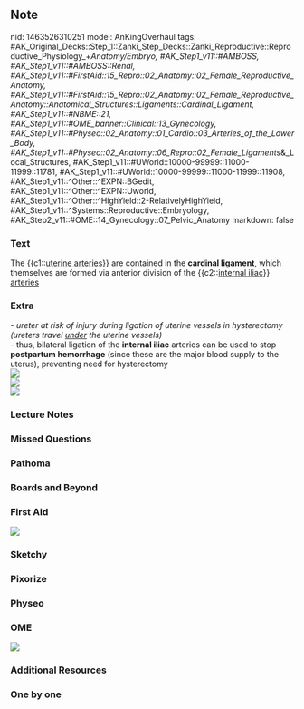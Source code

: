 ## Note
nid: 1463526310251
model: AnKingOverhaul
tags: #AK_Original_Decks::Step_1::Zanki_Step_Decks::Zanki_Reproductive::Reproductive_Physiology_+_Anatomy/Embryo, #AK_Step1_v11::#AMBOSS, #AK_Step1_v11::#AMBOSS::Renal, #AK_Step1_v11::#FirstAid::15_Repro::02_Anatomy::02_Female_Reproductive_Anatomy, #AK_Step1_v11::#FirstAid::15_Repro::02_Anatomy::02_Female_Reproductive_Anatomy::Anatomical_Structures::Ligaments::Cardinal_Ligament, #AK_Step1_v11::#NBME::21, #AK_Step1_v11::#OME_banner::Clinical::13_Gynecology, #AK_Step1_v11::#Physeo::02_Anatomy::01_Cardio::03_Arteries_of_the_Lower_Body, #AK_Step1_v11::#Physeo::02_Anatomy::06_Repro::02_Female_Ligaments_&_Local_Structures, #AK_Step1_v11::#UWorld::10000-99999::11000-11999::11781, #AK_Step1_v11::#UWorld::10000-99999::11000-11999::11908, #AK_Step1_v11::^Other::^EXPN::BGedit, #AK_Step1_v11::^Other::^EXPN::Uworld, #AK_Step1_v11::^Other::^HighYield::2-RelativelyHighYield, #AK_Step1_v11::^Systems::Reproductive::Embryology, #AK_Step2_v11::#OME::14_Gynecology::07_Pelvic_Anatomy
markdown: false

### Text
<div>
  <div>
    The {{c1::<u>uterine arteries</u>}} are contained in the
    <b>cardinal ligament</b>, which themselves are formed via
    anterior division of the {{c2::<u>internal iliac</u>}}
    <u>arteries</u>
  </div>
</div>

### Extra
<div>
  <div>
    <i>- ureter at risk of injury during ligation of uterine
    vessels in hysterectomy (ureters travel <u>under</u> the
    uterine vessels)</i>
  </div>
</div>
<div>
  - thus, bilateral ligation of the <b>internal iliac</b> arteries
  can be used to stop <b>postpartum hemorrhage</b> (since these are
  the major blood supply to the uterus), preventing need for
  hysterectomy
</div>
<div>
  <i><img src="paste-165588169129985.jpg"></i>
</div>
<div><img src="paste-136764643606529.jpg"></div>
<div><img src="paste-422710681272321.jpg"></div>

### Lecture Notes


### Missed Questions


### Pathoma


### Boards and Beyond


### First Aid
<img src="tmp3vOkAh.png">

### Sketchy


### Pixorize


### Physeo


### OME
<div class="ome-widget">
  <a href=
  "https://onlinemeded.org/spa/gynecology?ref=anki"><img src=
  "_OME_AnkiFlashcards_Topic_4.png"></a>
</div>

### Additional Resources


### One by one

